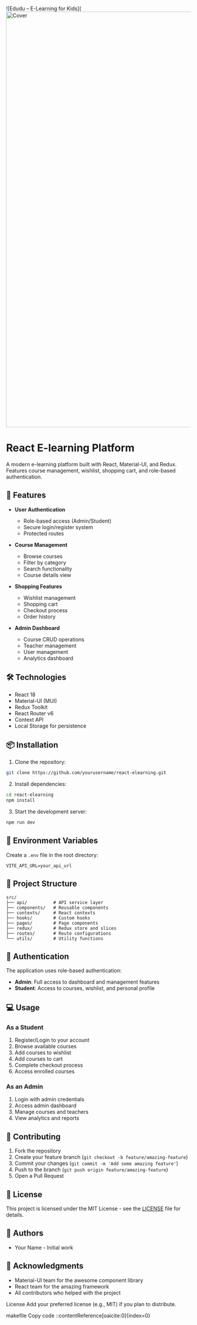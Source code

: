 ![Edudu – E-Learning for Kids](<img width="1440" height="1130" alt="Cover" src="https://github.com/user-attachments/assets/70dda61a-6e6d-43b1-b85f-fcb89a9e787a" />
 # React E-learning Platform

A modern e-learning platform built with React, Material-UI, and Redux. Features course management, wishlist, shopping cart, and role-based authentication.

## 🚀 Features

- **User Authentication**
  - Role-based access (Admin/Student)
  - Secure login/register system
  - Protected routes

- **Course Management**
  - Browse courses
  - Filter by category
  - Search functionality
  - Course details view

- **Shopping Features**
  - Wishlist management
  - Shopping cart
  - Checkout process
  - Order history

- **Admin Dashboard**
  - Course CRUD operations
  - Teacher management
  - User management
  - Analytics dashboard

## 🛠️ Technologies

- React 18
- Material-UI (MUI)
- Redux Toolkit
- React Router v6
- Context API
- Local Storage for persistence

## 📦 Installation

1. Clone the repository:
```bash
git clone https://github.com/yourusername/react-elearning.git
```

2. Install dependencies:
```bash
cd react-elearning
npm install
```

3. Start the development server:
```bash
npm run dev
```

## 🔑 Environment Variables

Create a `.env` file in the root directory:

```env
VITE_API_URL=your_api_url
```

## 📂 Project Structure

```
src/
├── api/          # API service layer
├── components/   # Reusable components
├── contexts/     # React contexts
├── hooks/        # Custom hooks
├── pages/        # Page components
├── redux/        # Redux store and slices
├── routes/       # Route configurations
└── utils/        # Utility functions
```

## 🔐 Authentication

The application uses role-based authentication:
- **Admin**: Full access to dashboard and management features
- **Student**: Access to courses, wishlist, and personal profile

## 💻 Usage

### As a Student
1. Register/Login to your account
2. Browse available courses
3. Add courses to wishlist
4. Add courses to cart
5. Complete checkout process
6. Access enrolled courses

### As an Admin
1. Login with admin credentials
2. Access admin dashboard
3. Manage courses and teachers
4. View analytics and reports

## 🤝 Contributing

1. Fork the repository
2. Create your feature branch (`git checkout -b feature/amazing-feature`)
3. Commit your changes (`git commit -m 'Add some amazing feature'`)
4. Push to the branch (`git push origin feature/amazing-feature`)
5. Open a Pull Request

## 📝 License

This project is licensed under the MIT License - see the [LICENSE](LICENSE) file for details.

## 👥 Authors

- Your Name - Initial work

## 🙏 Acknowledgments

- Material-UI team for the awesome component library
- React team for the amazing framework
- All contributors who helped with the project

License
Add your preferred license (e.g., MIT) if you plan to distribute.

makefile
Copy code
::contentReference[oaicite:0]{index=0}
